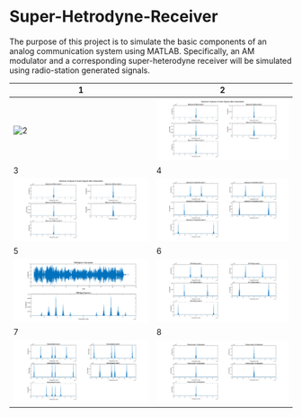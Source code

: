 # Super-Hetrodyne-Receiver
 The purpose of this project is to simulate the basic components of an analog communication system using MATLAB. Specifically, an AM modulator and a corresponding super-heterodyne receiver will be simulated using radio-station generated signals.
 
| 1                                   | 2                                   | 
| ------------------------------------|------------------------------------ | 
| ![2](Screenshots/0.png)             | ![1](Screenshots/1.png)             |
| 3                                   | 4                                   | 
| ![1](Screenshots/1.png)             | ![2](Screenshots/2.png)             |
| 5                                   | 6                                   | 
| ![3](Screenshots/3.png)             | ![4](Screenshots/4.png)             |
| 7                                   | 8                                   | 
| ![5](Screenshots/5.png)             | ![6](Screenshots/6.png)             |
